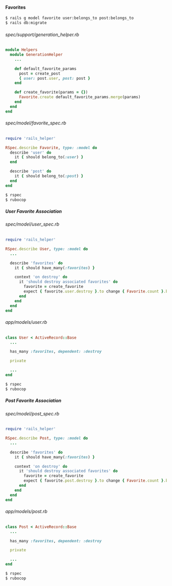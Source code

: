 #### Favorites

```bash
$ rails g model favorite user:belongs_to post:belongs_to
$ rails db:migrate
```

###### spec/support/generation_helper.rb

```ruby
module Helpers
  module GenerationHelper
    ...

    def default_favorite_params
      post = create_post
      { user: post.user, post: post }
    end

    def create_favorite(params = {})
      Favorite.create default_favorite_params.merge(params)
    end
  end
end

```

###### spec/model/favorite_spec.rb

```ruby
require 'rails_helper'

RSpec.describe Favorite, type: :model do
  describe 'user' do
    it { should belong_to(:user) }
  end

  describe 'post' do
    it { should belong_to(:post) }
  end
end

```

```bash
$ rspec
$ rubocop
```

##### User Favorite Association

###### spec/model/user_spec.rb

```ruby
require 'rails_helper'

RSpec.describe User, type: :model do
  ...

  describe 'favorites' do
    it { should have_many(:favorites) }

    context 'on destroy' do
      it 'should destroy associated favorites' do
        favorite = create_favorite
        expect { favorite.user.destroy }.to change { Favorite.count }.by(-1)
      end
    end
  end
end

```

###### app/models/user.rb

```ruby
class User < ActiveRecord::Base
  ...

  has_many :favorites, dependent: :destroy

  private

  ...
end

```

```bash
$ rspec
$ rubocop
```

##### Post Favorite Association

###### spec/model/post_spec.rb

```ruby
require 'rails_helper'

RSpec.describe Post, type: :model do
  ...

  describe 'favorites' do
    it { should have_many(:favorites) }

    context 'on destroy' do
      it 'should destroy associated favorites' do
        favorite = create_favorite
        expect { favorite.post.destroy }.to change { Favorite.count }.by(-1)
      end
    end
  end
end

```

###### app/models/post.rb

```ruby
class Post < ActiveRecord::Base
  ...

  has_many :favorites, dependent: :destroy

  private

  ...
end

```

```bash
$ rspec
$ rubocop
```

